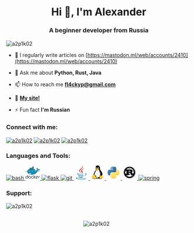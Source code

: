 <h1 align="center">Hi 👋, I'm Alexander</h1>
<h3 align="center">A beginner developer from Russia</h3>

<p><img align="center" src="https://github-readme-stats.vercel.app/api/top-langs?username=a2p1k02&show_icons=true&locale=en&layout=compact" alt="a2p1k02" /></p>

- 📝 I regularly write articles on [https://mastodon.ml/web/accounts/2410](https://mastodon.ml/web/accounts/2410)

- 💬 Ask me about **Python, Rust, Java**

- 📫 How to reach me **fl4ckyp@gmail.com**

- :wedding: [**My site!**](https://a2p1k02.github.io/)

- ⚡ Fun fact **I'm Russian**

<h3 align="left">Connect with me:</h3>
<p align="left">
<a href="https://dev.to/a2p1k02" target="blank"><img align="center" src="https://cdn.jsdelivr.net/npm/simple-icons@3.0.1/icons/dev-dot-to.svg" alt="a2p1k02" height="30" width="40" /></a>
<a href="https://linkedin.com/in/a2p1k02" target="blank"><img align="center" src="https://cdn.jsdelivr.net/npm/simple-icons@3.0.1/icons/linkedin.svg" alt="a2p1k02" height="30" width="40" /></a>
<a href="https://instagram.com/a2p1k02" target="blank"><img align="center" src="https://cdn.jsdelivr.net/npm/simple-icons@3.0.1/icons/instagram.svg" alt="a2p1k02" height="30" width="40" /></a>
</p>

<h3 align="left">Languages and Tools:</h3>
<p align="left"> <a href="https://www.gnu.org/software/bash/" target="_blank"> <img src="https://www.vectorlogo.zone/logos/gnu_bash/gnu_bash-icon.svg" alt="bash" width="40" height="40"/> </a> <a href="https://www.docker.com/" target="_blank"> <img src="https://raw.githubusercontent.com/devicons/devicon/master/icons/docker/docker-original-wordmark.svg" alt="docker" width="40" height="40"/> </a> <a href="https://flask.palletsprojects.com/" target="_blank"> <img src="https://www.vectorlogo.zone/logos/pocoo_flask/pocoo_flask-icon.svg" alt="flask" width="40" height="40"/> </a> <a href="https://git-scm.com/" target="_blank"> <img src="https://www.vectorlogo.zone/logos/git-scm/git-scm-icon.svg" alt="git" width="40" height="40"/> </a> <a href="https://www.java.com" target="_blank"> <img src="https://raw.githubusercontent.com/devicons/devicon/master/icons/java/java-original.svg" alt="java" width="40" height="40"/> </a> <a href="https://www.linux.org/" target="_blank"> <img src="https://raw.githubusercontent.com/devicons/devicon/master/icons/linux/linux-original.svg" alt="linux" width="40" height="40"/> </a> <a href="https://www.python.org" target="_blank"> <img src="https://raw.githubusercontent.com/devicons/devicon/master/icons/python/python-original.svg" alt="python" width="40" height="40"/> </a> <a href="https://www.rust-lang.org" target="_blank"> <img src="https://raw.githubusercontent.com/devicons/devicon/master/icons/rust/rust-plain.svg" alt="rust" width="40" height="40"/> </a> <a href="https://spring.io/" target="_blank"> <img src="https://www.vectorlogo.zone/logos/springio/springio-icon.svg" alt="spring" width="40" height="40"/> </a> </p>

<h3 align="left">Support:</h3>
<p><a href="https://www.buymeacoffee.com/a2p1k02"> <img align="left" src="https://cdn.buymeacoffee.com/buttons/v2/default-yellow.png" height="50" width="210" alt="a2p1k02" /></a></p><br><br>

<p><a href="https://liberapay.com/a2p1k02/donate"> <img align="left" src="https://liberapay.com/assets/widgets/donate.svg" alt="a2p1k02" /></a></p><br><br>
